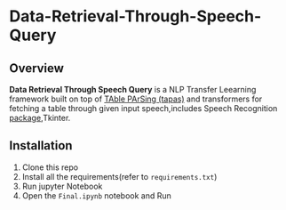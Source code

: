 # Data-Retrieval-Through-Speech-Query
## Overview
**Data Retrieval Through Speech Query** is a NLP Transfer Leearning framework built on top of [TAble PArSing (tapas)](https://github.com/google-research/tapas) and transformers for fetching a table through given input speech,includes Speech Recognition [package](https://pypi.org/project/SpeechRecognition/),Tkinter.
## Installation
1. Clone this repo
2. Install all the requirements(refer to `requirements.txt`)
4. Run jupyter Notebook
5. Open the `Final.ipynb` notebook and Run
